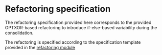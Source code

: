 # Refactoring specification
The refactoring specification provided here corresponds to the provided 
OPTXOR-based refactoring to introduce if-else-based variability during the consolidation.

The refactoring is specified according to the specification template provided 
in the [refactoring module](https://github.com/kopl/SPLevo/tree/master/Refactoring/org.splevo.refactoring/model)




